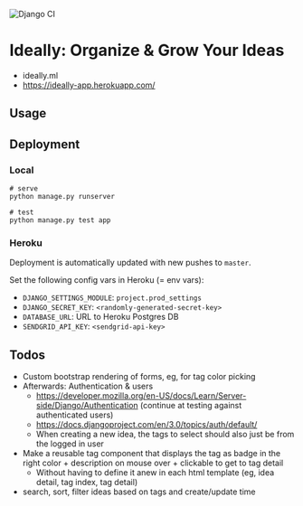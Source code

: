 ![Django CI](https://github.com/stefanbschneider/ideally/workflows/Django%20CI/badge.svg)

# Ideally: Organize & Grow Your Ideas

* ideally.ml
* https://ideally-app.herokuapp.com/

## Usage



## Deployment

### Local

```
# serve
python manage.py runserver

# test
python manage.py test app
```

### Heroku

Deployment is automatically updated with new pushes to `master`.

Set the following config vars in Heroku (= env vars):

* `DJANGO_SETTINGS_MODULE`: `project.prod_settings`
* `DJANGO_SECRET_KEY`: `<randomly-generated-secret-key>`
* `DATABASE_URL`: URL to Heroku Postgres DB
* `SENDGRID_API_KEY`: `<sendgrid-api-key>`

## Todos

* Custom bootstrap rendering of forms, eg, for tag color picking
* Afterwards: Authentication & users
    * https://developer.mozilla.org/en-US/docs/Learn/Server-side/Django/Authentication (continue at testing against authenticated users)
    * https://docs.djangoproject.com/en/3.0/topics/auth/default/
    * When creating a new idea, the tags to select should also just be from the logged in user
* Make a reusable tag component that displays the tag as badge in the right color + description on mouse over + clickable to get to tag detail
    * Without having to define it anew in each html template (eg, idea detail, tag index, tag detail)
* search, sort, filter ideas based on tags and create/update time
